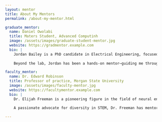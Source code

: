 ```yaml
---
layout: mentor
title: About My Mentors
permalink: /about-my-mentor.html

graduate_mentor:
  name: Daniel Owolabi
  title: Maters Student, Advanced Computinh
  image: /assets/images/graduate-student-mentor.jpg
  website: https://gradmentor.example.com
  bio: |
    Jordan Bailey is a PhD candidate in Electrical Engineering, focused on energy-efficient neuromorphic computing. Her research explores how brain-inspired hardware can improve the performance and sustainability of edge AI systems and intelligent devices.
    
    Beyond the lab, Jordan has been a hands-on mentor—guiding me through research, publishing, and grad school preparation. Her support has been instrumental in helping me grow both technically and professionally, always encouraging thoughtful problem-solving and a deeper understanding of the field.

faculty_mentor:
  name: Dr. Edward Robinson
  title: Professor of practice, Morgan State University
  image: /assets/images/faculty-mentor.jpg
  website: https://facultymentor.example.com
  bio: |
    Dr. Elijah Freeman is a pioneering figure in the field of neural engineering and robotics. With over four decades of experience in academia and research, his work has focused on developing accessible brain-computer interface systems and exploring how robotics can enhance human capability.
    
    A passionate advocate for diversity in STEM, Dr. Freeman has mentored dozens of underrepresented students and continues to inspire the next generation of researchers and technologists through his leadership and legacy.

---
```

